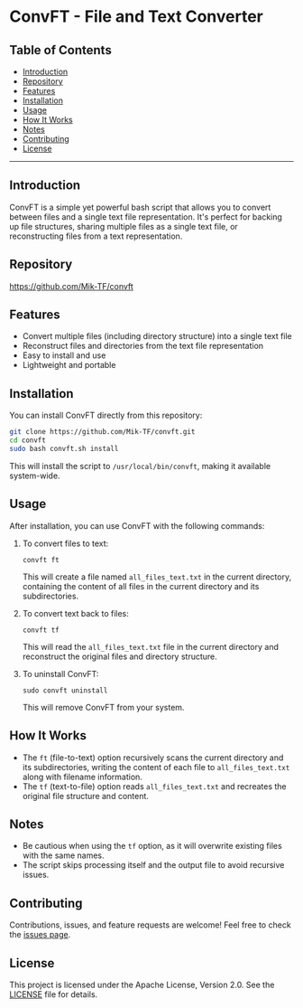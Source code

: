 <h1> ConvFT - File and Text Converter </h1>

<h2>Table of Contents</h2>

- [Introduction](#introduction)
- [Repository](#repository)
- [Features](#features)
- [Installation](#installation)
- [Usage](#usage)
- [How It Works](#how-it-works)
- [Notes](#notes)
- [Contributing](#contributing)
- [License](#license)

---

## Introduction

ConvFT is a simple yet powerful bash script that allows you to convert between files and a single text file representation. It's perfect for backing up file structures, sharing multiple files as a single text file, or reconstructing files from a text representation.

## Repository

https://github.com/Mik-TF/convft

## Features

- Convert multiple files (including directory structure) into a single text file
- Reconstruct files and directories from the text file representation
- Easy to install and use
- Lightweight and portable

## Installation

You can install ConvFT directly from this repository:

```bash
git clone https://github.com/Mik-TF/convft.git
cd convft
sudo bash convft.sh install
```

This will install the script to `/usr/local/bin/convft`, making it available system-wide.

## Usage

After installation, you can use ConvFT with the following commands:

1. To convert files to text:
   ```
   convft ft
   ```
   This will create a file named `all_files_text.txt` in the current directory, containing the content of all files in the current directory and its subdirectories.

2. To convert text back to files:
   ```
   convft tf
   ```
   This will read the `all_files_text.txt` file in the current directory and reconstruct the original files and directory structure.

3. To uninstall ConvFT:
   ```
   sudo convft uninstall
   ```
   This will remove ConvFT from your system.

## How It Works

- The `ft` (file-to-text) option recursively scans the current directory and its subdirectories, writing the content of each file to `all_files_text.txt` along with filename information.
- The `tf` (text-to-file) option reads `all_files_text.txt` and recreates the original file structure and content.

## Notes

- Be cautious when using the `tf` option, as it will overwrite existing files with the same names.
- The script skips processing itself and the output file to avoid recursive issues.

## Contributing

Contributions, issues, and feature requests are welcome! Feel free to check the [issues page](https://github.com/Mik-TF/convft/issues).

## License

This project is licensed under the Apache License, Version 2.0. See the [LICENSE](LICENSE) file for details.
